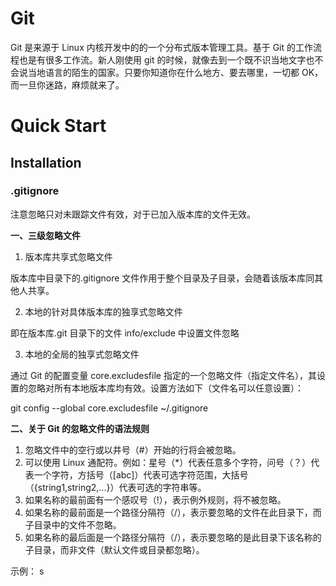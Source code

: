 # Git

Git 是来源于 Linux 内核开发中的的一个分布式版本管理工具。基于 Git 的工作流程也是有很多工作流。新人刚使用 git 的时候，就像去到一个既不识当地文字也不会说当地语言的陌生的国家。只要你知道你在什么地方、要去哪里，一切都 OK，而一旦你迷路，麻烦就来了。

# Quick Start

## Installation

### .gitignore

注意忽略只对未跟踪文件有效，对于已加入版本库的文件无效。

**一、三级忽略文件**

1. 版本库共享式忽略文件

版本库中目录下的.gitignore 文件作用于整个目录及子目录，会随着该版本库同其他人共享。

2. 本地的针对具体版本库的独享式忽略文件

即在版本库.git 目录下的文件 info/exclude 中设置文件忽略

3. 本地的全局的独享式忽略文件

通过 Git 的配置变量 core.excludesfile 指定的一个忽略文件（指定文件名），其设置的忽略对所有本地版本库均有效。设置方法如下（文件名可以任意设置）：

git config --global core.excludesfile ~/.gitignore

**二、关于 Git 的忽略文件的语法规则**

1. 忽略文件中的空行或以井号（#）开始的行将会被忽略。
2. 可以使用 Linux 通配符。例如：星号（\*）代表任意多个字符，问号（？）代表一个字符，方括号（[abc]）代表可选字符范围，大括号（{string1,string2,...}）代表可选的字符串等。
3. 如果名称的最前面有一个感叹号（!），表示例外规则，将不被忽略。
4. 如果名称的最前面是一个路径分隔符（/），表示要忽略的文件在此目录下，而子目录中的文件不忽略。
5. 如果名称的最后面是一个路径分隔符（/），表示要忽略的是此目录下该名称的子目录，而非文件（默认文件或目录都忽略）。

示例：
s
